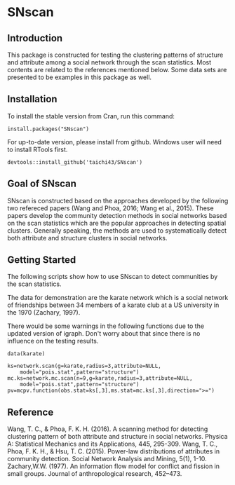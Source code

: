 # SNscan

## Introduction 

This package is constructed for testing the clustering patterns of structure and attribute among a social network through the scan statistics. Most contents are related to the references mentioned below. Some data sets are presented to be examples in this package as well.

## Installation

To install the stable version from Cran, run this command:

```
install.packages("SNscan")
```

For up-to-date version, please install from github. Windows user will need to install RTools first.

```
devtools::install_github('taichi43/SNscan')
```

## Goal of SNscan

SNscan is constructed based on the approaches developed by the following two refereced papers (Wang and Phoa, 2016; Wang et al., 2015). These papers develop the community detection methods in social networks based on the scan statistics which are the popular approaches in detecting spatial clusters. Generally speaking, the methods are used to systematically detect both attribute and structure clusters in social networks.

## Getting Started

The following scripts show how to use SNscan to detect communities by the scan statistics.

The data for demonstration are the karate network which is a social network of friendships between 34 members of a karate club at a US university in the 1970 (Zachary, 1997).

There would be some warnings in the following functions due to the updated version of igraph. Don't worry about that since there is no influence on the testing results.

```
data(karate)

ks=network.scan(g=karate,radius=3,attribute=NULL,
	model="pois.stat",pattern="structure")	
mc.ks=network.mc.scan(n=9,g=karate,radius=3,attribute=NULL,
	model="pois.stat",pattern="structure")	
pv=mcpv.function(obs.stat=ks[,3],ms.stat=mc.ks[,3],direction=">=")

```

## Reference

Wang, T. C., & Phoa, F. K. H. (2016). A scanning method for detecting clustering pattern of both attribute and structure in social networks. Physica A: Statistical Mechanics and its Applications, 445, 295-309.
Wang, T. C., Phoa, F. K. H., & Hsu, T. C. (2015). Power-law distributions of attributes in community detection. Social Network Analysis and Mining, 5(1), 1-10.
Zachary,W.W. (1977). An information flow model for conflict and fission in small groups. Journal of anthropological research, 452–473.